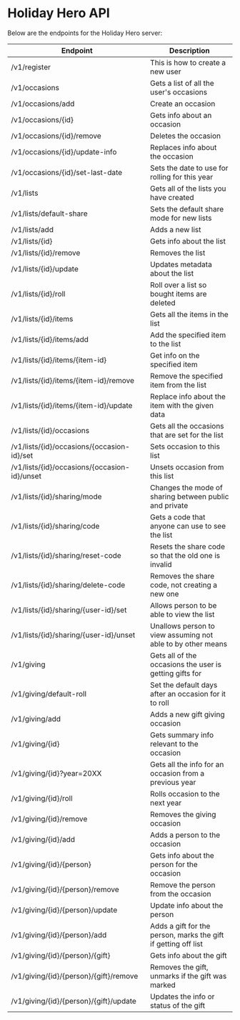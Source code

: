 Holiday Hero API
================

Below are the endpoints for the Holiday Hero server:

| Endpoint                                                  | Description                                                   |
|-----------------------------------------------------------|---------------------------------------------------------------|
| /v1/register                                              | This is how to create a new user                              |
| /v1/occasions                                             | Gets a list of all the user's occasions                       |
| /v1/occasions/add                                         | Create an occasion                                            |
| /v1/occasions/{id}                                        | Gets info about an occasion                                   |
| /v1/occasions/{id}/remove                                 | Deletes the occasion                                          |
| /v1/occasions/{id}/update-info                            | Replaces info about the occasion                              |
| /v1/occasions/{id}/set-last-date                          | Sets the date to use for rolling for this year                |
| /v1/lists                                                 | Gets all of the lists you have created                        |
| /v1/lists/default-share                                   | Sets the default share mode for new lists                     |
| /v1/lists/add                                             | Adds a new list                                               |
| /v1/lists/{id}                                            | Gets info about the list                                      |
| /v1/lists/{id}/remove                                     | Removes the list                                              |
| /v1/lists/{id}/update                                     | Updates metadata about the list                               |
| /v1/lists/{id}/roll                                       | Roll over a list so bought items are deleted                  |
| /v1/lists/{id}/items                                      | Gets all the items in the list                                |
| /v1/lists/{id}/items/add                                  | Add the specified item to the list                            |
| /v1/lists/{id}/items/{item-id}                            | Get info on the specified item                                |
| /v1/lists/{id}/items/{item-id}/remove                     | Remove the specified item from the list                       |
| /v1/lists/{id}/items/{item-id}/update                     | Replace info about the item with the given data               |
| /v1/lists/{id}/occasions                                  | Gets all the occasions that are set for the list              |
| /v1/lists/{id}/occasions/{occasion-id}/set                | Sets occasion to this list                                    |
| /v1/lists/{id}/occasions/{occasion-id}/unset              | Unsets occasion from this list                                |
| /v1/lists/{id}/sharing/mode                               | Changes the mode of sharing between public and private        |
| /v1/lists/{id}/sharing/code                               | Gets a code that anyone can use to see the list               |
| /v1/lists/{id}/sharing/reset-code                         | Resets the share code so that the old one is invalid          |
| /v1/lists/{id}/sharing/delete-code                        | Removes the share code, not creating a new one                |
| /v1/lists/{id}/sharing/{user-id}/set                      | Allows person to be able to view the list                     |
| /v1/lists/{id}/sharing/{user-id}/unset                    | Unallows person to view assuming not able to by other means   |
| /v1/giving                                                | Gets all of the occasions the user is getting gifts for       |
| /v1/giving/default-roll                                   | Set the default days after an occasion for it to roll         |
| /v1/giving/add                                            | Adds a new gift giving occasion                               |
| /v1/giving/{id}                                           | Gets summary info relevant to the occasion                    |
| /v1/giving/{id}?year=20XX                                 | Gets all the info for an occasion from a previous year        |
| /v1/giving/{id}/roll                                      | Rolls occasion to the next year                               |
| /v1/giving/{id}/remove                                    | Removes the giving occasion                                   |
| /v1/giving/{id}/add                                       | Adds a person to the occasion                                 |
| /v1/giving/{id}/{person}                                  | Gets info about the person for the occasion                   |
| /v1/giving/{id}/{person}/remove                           | Remove the person from the occasion                           |
| /v1/giving/{id}/{person}/update                           | Update info about the person                                  |
| /v1/giving/{id}/{person}/add                              | Adds a gift for the person, marks the gift if getting off list|
| /v1/giving/{id}/{person}/{gift}                           | Gets info about the gift                                      |
| /v1/giving/{id}/{person}/{gift}/remove                    | Removes the gift, unmarks if the gift was marked              |
| /v1/giving/{id}/{person}/{gift}/update                    | Updates the info or status of the gift                        |
